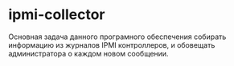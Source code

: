 # ipmi-collector

Основная задача данного програмного обеспечения собирать информацию из журналов IPMI контроллеров, и обовещать администратора о каждом новом сообщении.
